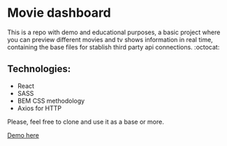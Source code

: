 # Movie dashboard

This is a repo with demo and educational purposes, a basic project where you can preview different movies and tv shows information in real time, containing the base files for stablish third party api connections. :octocat:

## Technologies:
- React
- SASS
- BEM CSS methodology
- Axios for HTTP 

Please, feel free to clone and use it as a base or more.

[Demo here](https://muuvi.netlify.app)